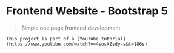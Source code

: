 # Frontend Website - Bootstrap 5

> Simple one page frontend development


	This project is part of a [YouTube tutorial](https://www.youtube.com/watch?v=4sosXZsdy-s&t=186s)

